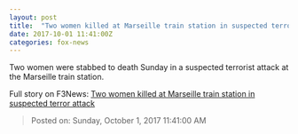```yaml
---
layout: post
title:  "Two women killed at Marseille train station in suspected terror attack"
date: 2017-10-01 11:41:00Z
categories: fox-news
---
```


Two women were stabbed to death Sunday in a suspected terrorist attack at the Marseille train station.


Full story on F3News: [Two women killed at Marseille train station in suspected terror attack](http://www.f3nws.com/n/mnNjt)

> Posted on: Sunday, October 1, 2017 11:41:00 AM
